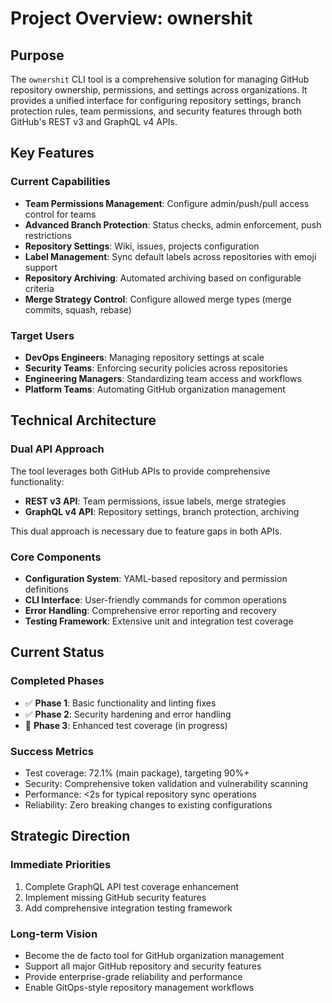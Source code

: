 # Project Overview: ownershit

## Purpose

The `ownershit` CLI tool is a comprehensive solution for managing GitHub repository ownership, permissions, and settings across organizations. It provides a unified interface for configuring repository settings, branch protection rules, team permissions, and security features through both GitHub's REST v3 and GraphQL v4 APIs.

## Key Features

### Current Capabilities
- **Team Permissions Management**: Configure admin/push/pull access control for teams
- **Advanced Branch Protection**: Status checks, admin enforcement, push restrictions
- **Repository Settings**: Wiki, issues, projects configuration
- **Label Management**: Sync default labels across repositories with emoji support
- **Repository Archiving**: Automated archiving based on configurable criteria
- **Merge Strategy Control**: Configure allowed merge types (merge commits, squash, rebase)

### Target Users
- **DevOps Engineers**: Managing repository settings at scale
- **Security Teams**: Enforcing security policies across repositories
- **Engineering Managers**: Standardizing team access and workflows
- **Platform Teams**: Automating GitHub organization management

## Technical Architecture

### Dual API Approach
The tool leverages both GitHub APIs to provide comprehensive functionality:
- **REST v3 API**: Team permissions, issue labels, merge strategies
- **GraphQL v4 API**: Repository settings, branch protection, archiving

This dual approach is necessary due to feature gaps in both APIs.

### Core Components
- **Configuration System**: YAML-based repository and permission definitions
- **CLI Interface**: User-friendly commands for common operations
- **Error Handling**: Comprehensive error reporting and recovery
- **Testing Framework**: Extensive unit and integration test coverage

## Current Status

### Completed Phases
- ✅ **Phase 1**: Basic functionality and linting fixes
- ✅ **Phase 2**: Security hardening and error handling
- 🔄 **Phase 3**: Enhanced test coverage (in progress)

### Success Metrics
- Test coverage: 72.1% (main package), targeting 90%+
- Security: Comprehensive token validation and vulnerability scanning
- Performance: <2s for typical repository sync operations
- Reliability: Zero breaking changes to existing configurations

## Strategic Direction

### Immediate Priorities
1. Complete GraphQL API test coverage enhancement
2. Implement missing GitHub security features
3. Add comprehensive integration testing framework

### Long-term Vision
- Become the de facto tool for GitHub organization management
- Support all major GitHub repository and security features
- Provide enterprise-grade reliability and performance
- Enable GitOps-style repository management workflows
